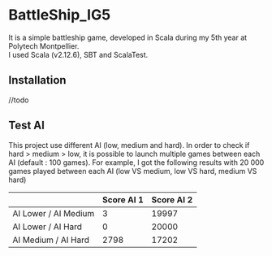 # BattleShip_IG5
It is a simple battleship game, developed in Scala during my 5th year at Polytech Montpellier.  
  I used Scala (v2.12.6), SBT and ScalaTest.
## Installation
//todo
## Test AI
This project use different AI (low, medium and hard). In order to check if hard > medium > low, it is possible to launch multiple games between each AI (default : 100 games).
  For example, I got the following results with 20 000 games played between each AI (low VS medium, low VS hard, medium VS hard)
  
|   | Score AI 1 | Score AI 2 |
| ------------- | ------------- | ------------ |
| AI Lower / AI Medium  | 3  | 19997 |
| AI Lower / AI Hard  | 0  | 20000 |
| AI Medium / AI Hard  | 2798  | 17202 |